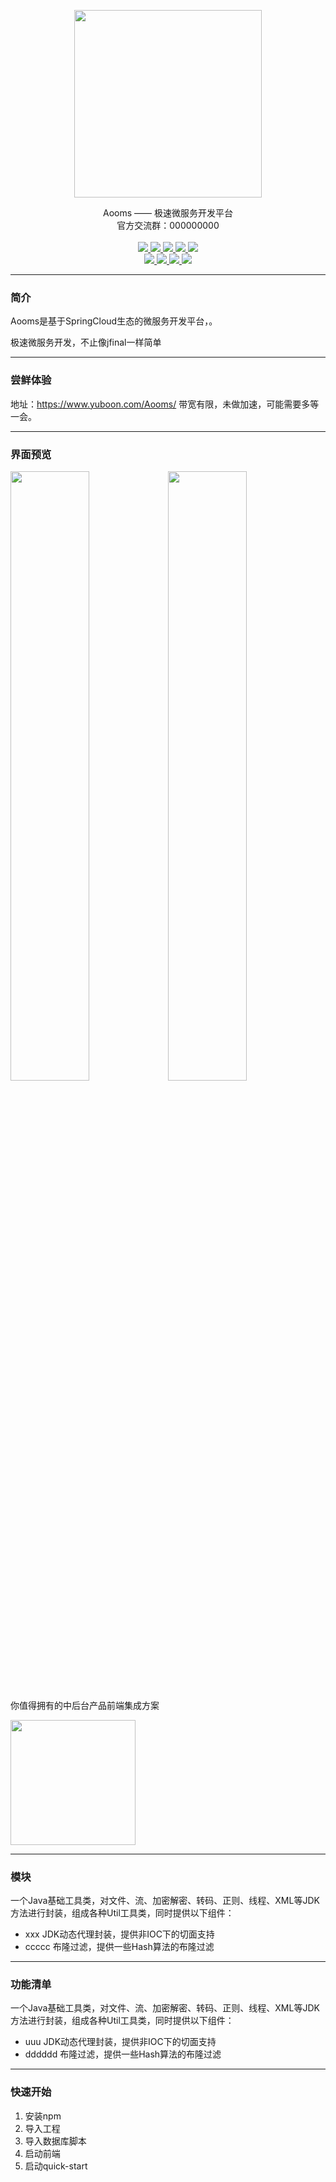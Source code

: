<p align="center">
    <img src="https://images.gitee.com/uploads/images/2019/0312/213325_af8c5db2_385692.png" width="300">
    <br>      
    <p align="center">
        Aooms —— 极速微服务开发平台
        <br>      
        <span>
            <span>
                官方交流群：000000000
            </span>
        </span>
        <br>
        <br>
        <a href="#">
            <img src="https://img.shields.io/badge/springboot-2.0.1-green.svg" >
        </a>  
        <a href="#">
            <img src="https://img.shields.io/badge/springcloud-Finchley.RELEASE-blue.svg">
        </a>  
        <a href="#">
            <img src="https://img.shields.io/badge/D2admin%20-1.4.5-red.svg">
        </a>
        <a href="#">
            <img src="https://img.shields.io/badge/hutool--all-4.0.9-brightgreen.svg">
        </a>  
        <a href="#">
            <img src="https://img.shields.io/badge/mybatis-3.4.6-orange.svg">
        </a>
        <br> 
        <a href="#">
            <img src="https://img.shields.io/badge/fastjson-1.2.47-yellow.svg">
        </a>    
        <a href="#">
            <img src="https://img.shields.io/badge/j2cache-2.7.2-red.svg">
        </a>   
        <a href="#">
            <img src="https://img.shields.io/badge/sharding--jdbc-3.0.0.M2-brightgreen.svg">
        </a>   
        <a href="#">
            <img src="https://img.shields.io/badge/jsoup-1.11.3-blue.svg">
        </a> 
    </p>
</p>

-----------------------------------------------------------------------------------------------

### 简介

Aooms是基于SpringCloud生态的微服务开发平台，。

极速微服务开发，不止像jfinal一样简单

-----------------------------------------------------------------------------------------------

### 尝鲜体验
地址：https://www.yuboon.com/Aooms/ 带宽有限，未做加速，可能需要多等一会。

-----------------------------------------------------------------------------------------------

### 界面预览
<img src="https://images.gitee.com/uploads/images/2018/1116/130232_92a39175_385692.png" width="50%" /><img src="https://images.gitee.com/uploads/images/2018/1116/130245_916e85f4_385692.png" width="50%"  />

你值得拥有的中后台产品前端集成方案

<a href="https://github.com/d2-projects/d2-admin" target="_blank"><img src="https://images.gitee.com/uploads/images/2019/0218/203814_d8f924a2_385692.png" width="200"></a>

-----------------------------------------------------------------------------------------------

### 模块
一个Java基础工具类，对文件、流、加密解密、转码、正则、线程、XML等JDK方法进行封装，组成各种Util工具类，同时提供以下组件：

- xxx              JDK动态代理封装，提供非IOC下的切面支持
- ccccc   布隆过滤，提供一些Hash算法的布隆过滤

-----------------------------------------------------------------------------------------------

### 功能清单
一个Java基础工具类，对文件、流、加密解密、转码、正则、线程、XML等JDK方法进行封装，组成各种Util工具类，同时提供以下组件：

- uuu              JDK动态代理封装，提供非IOC下的切面支持
- dddddd   布隆过滤，提供一些Hash算法的布隆过滤

-----------------------------------------------------------------------------------------------

### 快速开始


1. 安装npm
2. 导入工程
3. 导入数据库脚本
4. 启动前端
5. 启动quick-start
